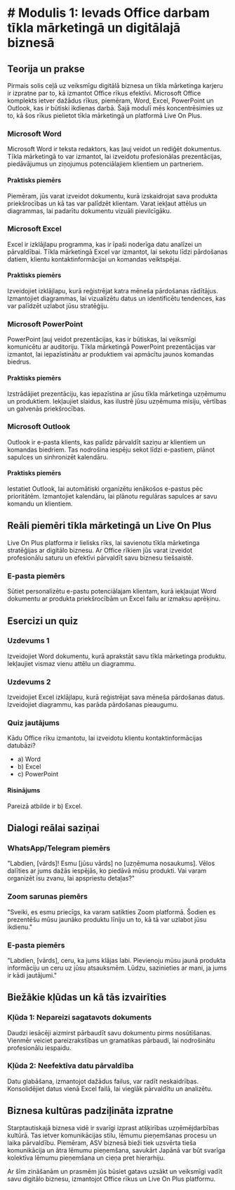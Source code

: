 # # Modulis 1: Ievads Office darbam tīkla mārketingā un digitālajā biznesā

## Teorija un prakse

Pirmais solis ceļā uz veiksmīgu digitālā biznesa un tīkla mārketinga karjeru ir izpratne par to, kā izmantot Office rīkus efektīvi. Microsoft Office komplekts ietver dažādus rīkus, piemēram, Word, Excel, PowerPoint un Outlook, kas ir būtiski ikdienas darbā. Šajā modulī mēs koncentrēsimies uz to, kā šos rīkus pielietot tīkla mārketingā un platformā Live On Plus.

### Microsoft Word

Microsoft Word ir teksta redaktors, kas ļauj veidot un rediģēt dokumentus. Tīkla mārketingā to var izmantot, lai izveidotu profesionālas prezentācijas, piedāvājumus un ziņojumus potenciālajiem klientiem un partneriem.

#### Praktisks piemērs
Piemēram, jūs varat izveidot dokumentu, kurā izskaidrojat sava produkta priekšrocības un kā tas var palīdzēt klientam. Varat iekļaut attēlus un diagrammas, lai padarītu dokumentu vizuāli pievilcīgāku.

### Microsoft Excel

Excel ir izklājlapu programma, kas ir īpaši noderīga datu analīzei un pārvaldībai. Tīkla mārketingā Excel var izmantot, lai sekotu līdzi pārdošanas datiem, klientu kontaktinformācijai un komandas veiktspējai.

#### Praktisks piemērs
Izveidojiet izklājlapu, kurā reģistrējat katra mēneša pārdošanas rādītājus. Izmantojiet diagrammas, lai vizualizētu datus un identificētu tendences, kas var palīdzēt uzlabot jūsu stratēģiju.

### Microsoft PowerPoint

PowerPoint ļauj veidot prezentācijas, kas ir būtiskas, lai veiksmīgi komunicētu ar auditoriju. Tīkla mārketingā PowerPoint prezentācijas var izmantot, lai iepazīstinātu ar produktiem vai apmācītu jaunos komandas biedrus.

#### Praktisks piemērs
Izstrādājiet prezentāciju, kas iepazīstina ar jūsu tīkla mārketinga uzņēmumu un produktiem. Iekļaujiet slaidus, kas ilustrē jūsu uzņēmuma misiju, vērtības un galvenās priekšrocības.

### Microsoft Outlook

Outlook ir e-pasta klients, kas palīdz pārvaldīt saziņu ar klientiem un komandas biedriem. Tas nodrošina iespēju sekot līdzi e-pastiem, plānot sapulces un sinhronizēt kalendāru.

#### Praktisks piemērs
Iestatiet Outlook, lai automātiski organizētu ienākošos e-pastus pēc prioritātēm. Izmantojiet kalendāru, lai plānotu regulāras sapulces ar savu komandu un klientiem.

## Reāli piemēri tīkla mārketingā un Live On Plus

Live On Plus platforma ir lielisks rīks, lai savienotu tīkla mārketinga stratēģijas ar digitālo biznesu. Ar Office rīkiem jūs varat izveidot profesionālu saturu un efektīvi pārvaldīt savu biznesu tiešsaistē.

### E-pasta piemērs
Sūtiet personalizētu e-pastu potenciālajam klientam, kurā iekļaujat Word dokumentu ar produkta priekšrocībām un Excel failu ar izmaksu aprēķinu.

## Esercizi un quiz

### Uzdevums 1
Izveidojiet Word dokumentu, kurā aprakstāt savu tīkla mārketinga produktu. Iekļaujiet vismaz vienu attēlu un diagrammu.

### Uzdevums 2
Izveidojiet Excel izklājlapu, kurā reģistrējat sava mēneša pārdošanas datus. Izveidojiet diagrammu, kas parāda pārdošanas pieaugumu.

### Quiz jautājums
Kādu Office rīku izmantotu, lai izveidotu klientu kontaktinformācijas datubāzi?
- a) Word
- b) Excel
- c) PowerPoint

#### Risinājums
Pareizā atbilde ir b) Excel.

## Dialogi reālai saziņai

### WhatsApp/Telegram piemērs
"Labdien, [vārds]! Esmu [jūsu vārds] no [uzņēmuma nosaukums]. Vēlos dalīties ar jums dažās iespējās, ko piedāvā mūsu produkti. Vai varam organizēt īsu zvanu, lai apspriestu detaļas?"

### Zoom sarunas piemērs
"Sveiki, es esmu priecīgs, ka varam satikties Zoom platformā. Šodien es prezentēšu mūsu jaunāko produktu līniju un to, kā tā var uzlabot jūsu ikdienu."

### E-pasta piemērs
"Labdien, [vārds], ceru, ka jums klājas labi. Pievienoju mūsu jaunā produkta informāciju un ceru uz jūsu atsauksmēm. Lūdzu, sazinieties ar mani, ja jums ir kādi jautājumi."

## Biežākie kļūdas un kā tās izvairīties

### Kļūda 1: Nepareizi sagatavots dokuments
Daudzi iesācēji aizmirst pārbaudīt savu dokumentu pirms nosūtīšanas. Vienmēr veiciet pareizrakstības un gramatikas pārbaudi, lai nodrošinātu profesionālu iespaidu.

### Kļūda 2: Neefektīva datu pārvaldība
Datu glabāšana, izmantojot dažādus failus, var radīt neskaidrības. Konsolidējiet datus vienā Excel failā, lai vieglāk pārvaldītu un analizētu.

## Biznesa kultūras padziļināta izpratne

Starptautiskajā biznesa vidē ir svarīgi izprast atšķirības uzņēmējdarbības kultūrā. Tas ietver komunikācijas stilu, lēmumu pieņemšanas procesu un laika pārvaldību. Piemēram, ASV biznesā bieži tiek uzsvērta tieša komunikācija un ātra lēmumu pieņemšana, savukārt Japānā var būt svarīga kolektīva lēmumu pieņemšana un cieņa pret hierarhiju.

Ar šīm zināšanām un prasmēm jūs būsiet gatavs uzsākt un veiksmīgi vadīt savu digitālo biznesu, izmantojot Office rīkus un Live On Plus platformu.